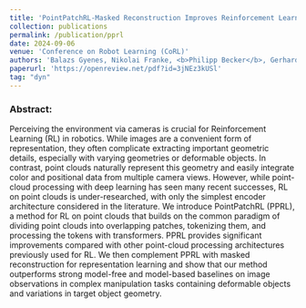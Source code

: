 ```yaml
---
title: 'PointPatchRL-Masked Reconstruction Improves Reinforcement Learning on Point Clouds'
collection: publications
permalink: /publication/pprl
date: 2024-09-06
venue: 'Conference on Robot Learning (CoRL)'
authors: 'Balazs Gyenes, Nikolai Franke, <b>Philipp Becker</b>, Gerhard Neumann'
paperurl: 'https://openreview.net/pdf?id=3jNEz3kUSl'
tag: "dyn"
---
```


<p>
<h3> Abstract: </h3>
Perceiving the environment via cameras is crucial for Reinforcement Learning (RL) in robotics. While images are a convenient form of representation, they often complicate extracting important geometric details, especially with varying geometries or deformable objects. In contrast, point clouds naturally represent this geometry and easily integrate color and positional data from multiple camera views. However, while point-cloud processing with deep learning has seen many recent successes, RL on point clouds is under-researched, with only the simplest encoder architecture considered in the literature. We introduce PointPatchRL (PPRL), a method for RL on point clouds that builds on the common paradigm of dividing point clouds into overlapping patches, tokenizing them, and processing the tokens with transformers. PPRL provides significant improvements compared with other point-cloud processing architectures previously used for RL. We then complement PPRL with masked reconstruction for representation learning and show that our method outperforms strong model-free and model-based baselines on image observations in complex manipulation tasks containing deformable objects and variations in target object geometry.
</p>